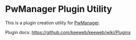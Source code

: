# PwManager Plugin Utility

This is a plugin creation utility for [PwManager](https://keeweb.info).

Plugin docs: https://github.com/keeweb/keeweb/wiki/Plugins
